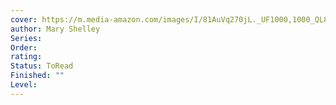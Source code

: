 ```yaml
---
cover: https://m.media-amazon.com/images/I/81AuVq270jL._UF1000,1000_QL80_.jpg
author: Mary Shelley
Series: 
Order: 
rating: 
Status: ToRead
Finished: ""
Level:
---
```








